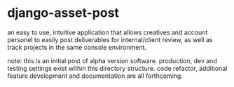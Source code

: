 # django-asset-post
an easy to use, intuitive application that allows creatives and account personel to easily post deliverables for internal/client review, as well as track projects in the same console environment.

note: this is an initial post of alpha version software. production, dev and testing settings exist within this directory structure. code refactor, additional feature development and documentation are all forthcoming.

